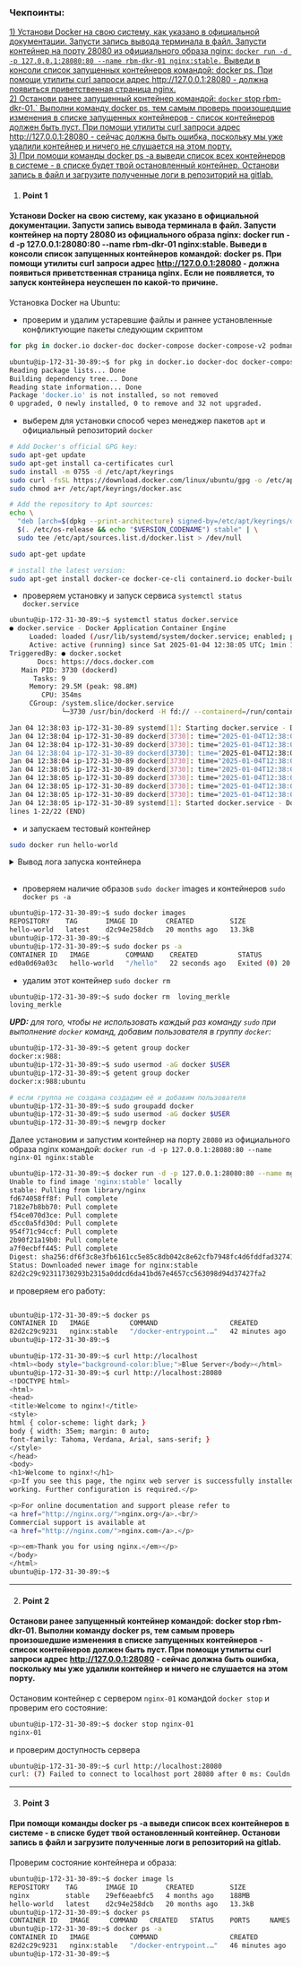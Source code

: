 ### Чекпоинты:

[1) Установи Docker на свою систему, как указано в официальной документации. Запусти запись вывода терминала в файл. Запусти контейнер на порту 28080 из официального образа nginx: `docker run -d -p 127.0.0.1:28080:80 --name rbm-dkr-01 nginx:stable.` Выведи в консоли список запущенных контейнеров командой: docker ps. При помощи утилиты curl запроси адрес http://127.0.0.1:28080 - должна появиться приветственная страница nginx.  ](#Point-1)  
[2) Останови ранее запущенный контейнер командой: `docker` stop rbm-dkr-01.` Выполни команду docker ps, тем самым проверь произошедшие изменения в списке запущенных контейнеров - список контейнеров должен быть пуст. При помощи утилиты curl запроси адрес http://127.0.0.1:28080 - сейчас должна быть ошибка, поскольку мы уже удалили контейнер и ничего не слушается на этом порту.](#Point-2)  
[3) При помощи команды docker ps -a выведи список всех контейнеров в системе - в списке будет твой остановленный контейнер. Останови запись в файл и загрузите полученные логи в репозиторий на gitlab.](#Point-3)  


1. #### Point 1  
#### Установи Docker на свою систему, как указано в официальной документации. Запусти запись вывода терминала в файл. Запусти контейнер на порту 28080 из официального образа nginx: docker run -d -p 127.0.0.1:28080:80 --name rbm-dkr-01 nginx:stable. Выведи в консоли список запущенных контейнеров командой: docker ps. При помощи утилиты curl запроси адрес http://127.0.0.1:28080 - должна появиться приветственная страница nginx. Если не появляется, то запуск контейнера неуспешен по какой-то причине.  


Установка Docker на Ubuntu:
- проверим и удалим устаревшие файлы и раннее установленные конфликтующие пакеты следующим скриптом
```bash
for pkg in docker.io docker-doc docker-compose docker-compose-v2 podman-docker containerd runc; do sudo apt-getve $pkg; done
```
```bash
ubuntu@ip-172-31-30-89:~$ for pkg in docker.io docker-doc docker-compose docker-compose-v2 podman-docker containerd runc; do sudo apt-getve $pkg; done
Reading package lists... Done
Building dependency tree... Done
Reading state information... Done
Package 'docker.io' is not installed, so not removed
0 upgraded, 0 newly installed, 0 to remove and 32 not upgraded.
```
- выберем для установки способ через менеджер пакетов `apt` и официальный репозиторий `docker`
```bash
# Add Docker's official GPG key:
sudo apt-get update
sudo apt-get install ca-certificates curl
sudo install -m 0755 -d /etc/apt/keyrings
sudo curl -fsSL https://download.docker.com/linux/ubuntu/gpg -o /etc/apt/keyrings/docker.asc
sudo chmod a+r /etc/apt/keyrings/docker.asc

# Add the repository to Apt sources:
echo \
  "deb [arch=$(dpkg --print-architecture) signed-by=/etc/apt/keyrings/docker.asc] https://download.docker.com/linux/ubuntu \
  $(. /etc/os-release && echo "$VERSION_CODENAME") stable" | \
  sudo tee /etc/apt/sources.list.d/docker.list > /dev/null

sudo apt-get update

# install the latest version:
sudo apt-get install docker-ce docker-ce-cli containerd.io docker-buildx-plugin docker-compose-plugin -y
```
- проверяем установку и запуск сервиса `systemctl status docker.service`
```bash
ubuntu@ip-172-31-30-89:~$ systemctl status docker.service
● docker.service - Docker Application Container Engine
     Loaded: loaded (/usr/lib/systemd/system/docker.service; enabled; preset: enabled)
     Active: active (running) since Sat 2025-01-04 12:38:05 UTC; 1min 11s ago
TriggeredBy: ● docker.socket
       Docs: https://docs.docker.com
   Main PID: 3730 (dockerd)
      Tasks: 9
     Memory: 29.5M (peak: 98.8M)
        CPU: 354ms
     CGroup: /system.slice/docker.service
             └─3730 /usr/bin/dockerd -H fd:// --containerd=/run/containerd/containerd.sock

Jan 04 12:38:03 ip-172-31-30-89 systemd[1]: Starting docker.service - Docker Application Container Engine...
Jan 04 12:38:04 ip-172-31-30-89 dockerd[3730]: time="2025-01-04T12:38:04.420054880Z" level=info msg="Starting up"
Jan 04 12:38:04 ip-172-31-30-89 dockerd[3730]: time="2025-01-04T12:38:04.424483235Z" level=info msg="OTEL tracing is not configured, usi>
Jan 04 12:38:04 ip-172-31-30-89 dockerd[3730]: time="2025-01-04T12:38:04.424615137Z" level=info msg="detected 127.0.0.53 nameserver, ass>
Jan 04 12:38:04 ip-172-31-30-89 dockerd[3730]: time="2025-01-04T12:38:04.635100461Z" level=info msg="Loading containers: start."
Jan 04 12:38:05 ip-172-31-30-89 dockerd[3730]: time="2025-01-04T12:38:05.203069183Z" level=info msg="Loading containers: done."
Jan 04 12:38:05 ip-172-31-30-89 dockerd[3730]: time="2025-01-04T12:38:05.523353076Z" level=info msg="Docker daemon" commit=c710b88 conta>
Jan 04 12:38:05 ip-172-31-30-89 dockerd[3730]: time="2025-01-04T12:38:05.524336125Z" level=info msg="Daemon has completed initialization"
Jan 04 12:38:05 ip-172-31-30-89 dockerd[3730]: time="2025-01-04T12:38:05.720755676Z" level=info msg="API listen on /run/docker.sock"
Jan 04 12:38:05 ip-172-31-30-89 systemd[1]: Started docker.service - Docker Application Container Engine.
lines 1-22/22 (END)
```

- и запускаем тестовый контейнер
```bash
sudo docker run hello-world
```
<details>
<summary>Вывод лога запуска контейнера</summary>

```bash
ubuntu@ip-172-31-30-89:~$ sudo docker run hello-world
Unable to find image 'hello-world:latest' locally
latest: Pulling from library/hello-world
c1ec31eb5944: Pull complete
Digest: sha256:5b3cc85e16e3058003c13b7821318369dad01dac3dbb877aac3c28182255c724
Status: Downloaded newer image for hello-world:latest

Hello from Docker!
This message shows that your installation appears to be working correctly.

To generate this message, Docker took the following steps:
 1. The Docker client contacted the Docker daemon.
 2. The Docker daemon pulled the "hello-world" image from the Docker Hub.
    (amd64)
 3. The Docker daemon created a new container from that image which runs the
    executable that produces the output you are currently reading.
 4. The Docker daemon streamed that output to the Docker client, which sent it
    to your terminal.

To try something more ambitious, you can run an Ubuntu container with:
 $ docker run -it ubuntu bash

Share images, automate workflows, and more with a free Docker ID:
 https://hub.docker.com/

For more examples and ideas, visit:
 https://docs.docker.com/get-started/
```
</details><br>

- проверяем наличие образов `sudo docker` images и контейнеров `sudo docker ps -a`

```bash
ubuntu@ip-172-31-30-89:~$ sudo docker images
REPOSITORY    TAG       IMAGE ID       CREATED         SIZE
hello-world   latest    d2c94e258dcb   20 months ago   13.3kB
ubuntu@ip-172-31-30-89:~$
ubuntu@ip-172-31-30-89:~$ sudo docker ps -a
CONTAINER ID   IMAGE         COMMAND    CREATED          STATUS                      PORTS     NAMES
ed0a0d69a03c   hello-world   "/hello"   22 seconds ago   Exited (0) 20 seconds ago             loving_merkle
```
- удалим этот контейнер `sudo docker rm`
```bash
ubuntu@ip-172-31-30-89:~$ sudo docker rm  loving_merkle
loving_merkle
```
**_UPD:_** _для того, чтобы не использовать каждый раз команду `sudo` при выполнение `docker` команд, добавим пользователя в группу `docker`:_
```bash
ubuntu@ip-172-31-30-89:~$ getent group docker
docker:x:988:
ubuntu@ip-172-31-30-89:~$ sudo usermod -aG docker $USER
ubuntu@ip-172-31-30-89:~$ getent group docker
docker:x:988:ubuntu

# если группа не создана создадим её и добавим пользователя
ubuntu@ip-172-31-30-89:~$ sudo groupadd docker
ubuntu@ip-172-31-30-89:~$ sudo usermod -aG docker $USER
ubuntu@ip-172-31-30-89:~$ newgrp docker
```

Далее установим и запустим контейнер на порту `28080` из официального образа nginx командой: `docker run -d -p 127.0.0.1:28080:80 --name nginx-01 nginx:stable`

```bash
ubuntu@ip-172-31-30-89:~$ docker run -d -p 127.0.0.1:28080:80 --name nginx-01 nginx:stable
Unable to find image 'nginx:stable' locally
stable: Pulling from library/nginx
fd674058ff8f: Pull complete
7182e7b8bb70: Pull complete
f54ce070d3ce: Pull complete
d5cc0a5fd30d: Pull complete
954f71c94ccf: Pull complete
2b90f21a19b0: Pull complete
a7f0ecbff445: Pull complete
Digest: sha256:df6f3c8e3fb6161cc5e85c8db042c8e62cfb7948fc4d6fddfad32741c3e2520d
Status: Downloaded newer image for nginx:stable
82d2c29c92311730293b2315a0ddcd6da41bd67e4657cc563098d94d37427fa2
```
и проверяем его работу:
```bash

ubuntu@ip-172-31-30-89:~$ docker ps
CONTAINER ID   IMAGE          COMMAND                  CREATED          STATUS          PORTS                     NAMES
82d2c29c9231   nginx:stable   "/docker-entrypoint.…"   42 minutes ago   Up 42 minutes   127.0.0.1:28080->80/tcp   nginx-01
ubuntu@ip-172-31-30-89:~$
```
```bash
ubuntu@ip-172-31-30-89:~$ curl http://localhost
<html><body style="background-color:blue;">Blue Server</body></html>
ubuntu@ip-172-31-30-89:~$ curl http://localhost:28080
<!DOCTYPE html>
<html>
<head>
<title>Welcome to nginx!</title>
<style>
html { color-scheme: light dark; }
body { width: 35em; margin: 0 auto;
font-family: Tahoma, Verdana, Arial, sans-serif; }
</style>
</head>
<body>
<h1>Welcome to nginx!</h1>
<p>If you see this page, the nginx web server is successfully installed and
working. Further configuration is required.</p>

<p>For online documentation and support please refer to
<a href="http://nginx.org/">nginx.org</a>.<br/>
Commercial support is available at
<a href="http://nginx.com/">nginx.com</a>.</p>

<p><em>Thank you for using nginx.</em></p>
</body>
</html>
ubuntu@ip-172-31-30-89:~$
```
---
2. #### Point 2  
 #### Останови ранее запущенный контейнер командой: docker stop rbm-dkr-01. Выполни команду docker ps, тем самым проверь произошедшие изменения в списке запущенных контейнеров - список контейнеров должен быть пуст. При помощи утилиты curl запроси адрес http://127.0.0.1:28080 - сейчас должна быть ошибка, поскольку мы уже удалили контейнер и ничего не слушается на этом порту.

Остановим контейнер с сервером `nginx-01` командой `docker stop` и проверим его состояние:
```bash
ubuntu@ip-172-31-30-89:~$ docker stop nginx-01
nginx-01
```
и проверим доступность сервера
```bash
ubuntu@ip-172-31-30-89:~$ curl http://localhost:28080
curl: (7) Failed to connect to localhost port 28080 after 0 ms: Couldn't connect to server
```
---
3. #### Point 3  
 ####   При помощи команды docker ps -a выведи список всех контейнеров в системе - в списке будет твой остановленный контейнер. Останови запись в файл и загрузите полученные логи в репозиторий на gitlab.

Проверим состояние контейнера и образа:
```bash
ubuntu@ip-172-31-30-89:~$ docker image ls
REPOSITORY    TAG       IMAGE ID       CREATED         SIZE
nginx         stable    29ef6eaebfc5   4 months ago    188MB
hello-world   latest    d2c94e258dcb   20 months ago   13.3kB
ubuntu@ip-172-31-30-89:~$ docker ps
CONTAINER ID   IMAGE     COMMAND   CREATED   STATUS    PORTS     NAMES
ubuntu@ip-172-31-30-89:~$ docker ps -a
CONTAINER ID   IMAGE          COMMAND                  CREATED          STATUS                     PORTS     NAMES
82d2c29c9231   nginx:stable   "/docker-entrypoint.…"   46 minutes ago   Exited (0) 6 seconds ago             nginx-01
ubuntu@ip-172-31-30-89:~$
```